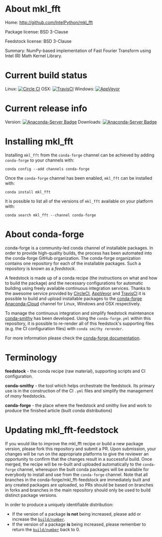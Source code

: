 About mkl_fft
=============

Home: http://github.com/IntelPython/mkl_fft

Package license: BSD 3-Clause

Feedstock license: BSD 3-Clause

Summary: NumPy-based implementation of Fast Fourier Transform using Intel (R) Math Kernel Library.



Current build status
====================

Linux: [![Circle CI](https://circleci.com/gh/conda-forge/mkl_fft-feedstock.svg?style=shield)](https://circleci.com/gh/conda-forge/mkl_fft-feedstock)
OSX: [![TravisCI](https://travis-ci.org/conda-forge/mkl_fft-feedstock.svg?branch=master)](https://travis-ci.org/conda-forge/mkl_fft-feedstock)
Windows: [![AppVeyor](https://ci.appveyor.com/api/projects/status/github/conda-forge/mkl_fft-feedstock?svg=True)](https://ci.appveyor.com/project/conda-forge/mkl-fft-feedstock/branch/master)

Current release info
====================
Version: [![Anaconda-Server Badge](https://anaconda.org/conda-forge/mkl_fft/badges/version.svg)](https://anaconda.org/conda-forge/mkl_fft)
Downloads: [![Anaconda-Server Badge](https://anaconda.org/conda-forge/mkl_fft/badges/downloads.svg)](https://anaconda.org/conda-forge/mkl_fft)

Installing mkl_fft
==================

Installing `mkl_fft` from the `conda-forge` channel can be achieved by adding `conda-forge` to your channels with:

```
conda config --add channels conda-forge
```

Once the `conda-forge` channel has been enabled, `mkl_fft` can be installed with:

```
conda install mkl_fft
```

It is possible to list all of the versions of `mkl_fft` available on your platform with:

```
conda search mkl_fft --channel conda-forge
```


About conda-forge
=================

conda-forge is a community-led conda channel of installable packages.
In order to provide high-quality builds, the process has been automated into the
conda-forge GitHub organization. The conda-forge organization contains one repository
for each of the installable packages. Such a repository is known as a *feedstock*.

A feedstock is made up of a conda recipe (the instructions on what and how to build
the package) and the necessary configurations for automatic building using freely
available continuous integration services. Thanks to the awesome service provided by
[CircleCI](https://circleci.com/), [AppVeyor](http://www.appveyor.com/)
and [TravisCI](https://travis-ci.org/) it is possible to build and upload installable
packages to the [conda-forge](https://anaconda.org/conda-forge)
[Anaconda-Cloud](http://docs.anaconda.org/) channel for Linux, Windows and OSX respectively.

To manage the continuous integration and simplify feedstock maintenance
[conda-smithy](http://github.com/conda-forge/conda-smithy) has been developed.
Using the ``conda-forge.yml`` within this repository, it is possible to re-render all of
this feedstock's supporting files (e.g. the CI configuration files) with ``conda smithy rerender``.

For more information please check the [conda-forge documentation](https://conda-forge.org/docs/).

Terminology
===========

**feedstock** - the conda recipe (raw material), supporting scripts and CI configuration.

**conda-smithy** - the tool which helps orchestrate the feedstock.
                   Its primary use is in the construction of the CI ``.yml`` files
                   and simplify the management of *many* feedstocks.

**conda-forge** - the place where the feedstock and smithy live and work to
                  produce the finished article (built conda distributions)


Updating mkl_fft-feedstock
==========================

If you would like to improve the mkl_fft recipe or build a new
package version, please fork this repository and submit a PR. Upon submission,
your changes will be run on the appropriate platforms to give the reviewer an
opportunity to confirm that the changes result in a successful build. Once
merged, the recipe will be re-built and uploaded automatically to the
`conda-forge` channel, whereupon the built conda packages will be available for
everybody to install and use from the `conda-forge` channel.
Note that all branches in the conda-forge/mkl_fft-feedstock are
immediately built and any created packages are uploaded, so PRs should be based
on branches in forks and branches in the main repository should only be used to
build distinct package versions.

In order to produce a uniquely identifiable distribution:
 * If the version of a package **is not** being increased, please add or increase
   the [``build/number``](http://conda.pydata.org/docs/building/meta-yaml.html#build-number-and-string).
 * If the version of a package **is** being increased, please remember to return
   the [``build/number``](http://conda.pydata.org/docs/building/meta-yaml.html#build-number-and-string)
   back to 0.